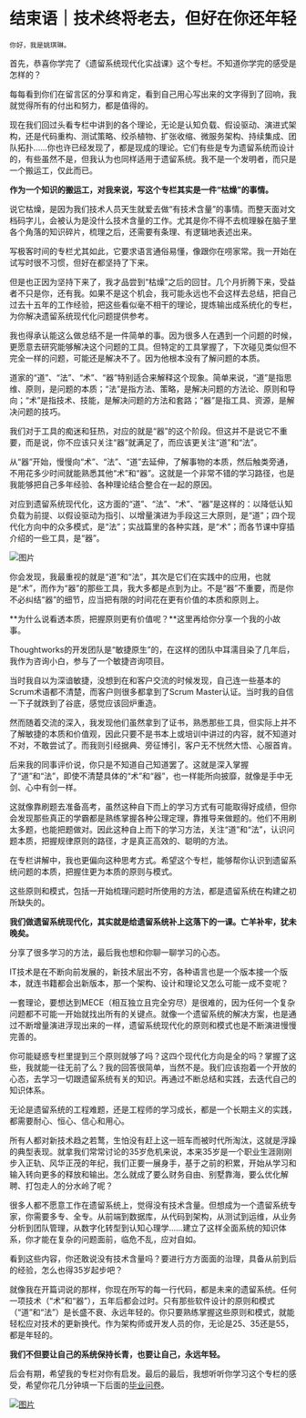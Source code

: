# 结束语｜技术终将老去，但好在你还年轻

    你好，我是姚琪琳。

首先，恭喜你学完了《遗留系统现代化实战课》这个专栏。不知道你学完的感受是怎样的？

每每看到你们在留言区的分享和肯定，看到自己用心写出来的文字得到了回响，我就觉得所有的付出和努力，都是值得的。

现在我们回过头看专栏中讲到的各个理论，无论是认知负载、假设驱动、演进式架构，还是代码重构、测试策略、绞杀植物、扩张收缩、微服务架构、持续集成、团队拓扑……你也许已经发现了，都是现成的理论。它们有些是专为遗留系统而设计的，有些虽然不是，但我认为也同样适用于遗留系统。我不是一个发明者，而只是一个搬运工，仅此而已。

**作为一个知识的搬运工，对我来说，写这个专栏其实是一件“枯燥”的事情。**

说它枯燥，是因为我们技术人员天生就爱去做“有技术含量”的事情。而整天面对文档码字儿，会被认为是没什么技术含量的工作。尤其是你不得不去梳理躲在脑子里各个角落的知识碎片，梳理之后，还需要有条理、有逻辑地表述出来。

写极客时间的专栏尤其如此，它要求语言通俗易懂，像跟你在唠家常。我一开始在试写时很不习惯，但好在都坚持了下来。

但是也正因为坚持下来了，我才品尝到“枯燥”之后的回甘。几个月折腾下来，受益者不只是你，还有我。如果不是这个机会，我可能永远也不会这样去总结，把自己过去十五年的工作经验，把这些看似毫不相干的理论，提炼输出成系统化的专栏，为你解决遗留系统现代化问题提供参考。

我也得承认能这么做总结不是一件简单的事。因为很多人在遇到一个问题的时候，更愿意去研究能够解决这个问题的工具。但特定的工具掌握了，下次碰见类似但不完全一样的问题，可能还是解决不了。因为他根本没有了解问题的本质。

道家的“道”、“法”、“术”、“器”特别适合来解释这个现象。简单来说，“道”是指思维、原则，是问题的本质；“法”是指方法、策略，是解决问题的方法论、原则和导向；“术”是指技术、技能，是解决问题的方法和套路；“器”是指工具、资源，是解决问题的技巧。

我们对于工具的痴迷和狂热，对应的就是“器”的这个阶段。但这并不是说它不重要，而是说，你不应该只关注“器”就满足了，而应该更关注“道”和“法”。

从“器”开始，慢慢向“术”、“法”、“道”去延伸，了解事物的本质，然后触类旁通，不用花多少时间就能熟悉其他“术”和“器”。这就是一个非常不错的学习路径，也是我能够把自己多年经验、各种理论结合整合在一起的原因。

对应到遗留系统现代化，这方面的“道”、“法”、“术”、“器”是这样的：以降低认知负载为前提、以假设驱动为指引、以增量演进为手段这三大原则，是“道”；四个现代化方向中的众多模式，是“法”；实战篇里的各种实践，是“术”；而各节课中穿插介绍的一些工具，是“器”。

![图片](https://static001.geekbang.org/resource/image/78/e1/78f4766a022ccba557aa76efee9d88e1.jpg?wh=1920x1032)

你会发现，我最重视的就是“道”和“法”，其次是它们在实践中的应用，也就是“术”，而作为“器”的那些工具，我大多都是点到为止。不是“器”不重要，而是你不必纠结“器”的细节，应当把有限的时间花在更有价值的本质和原则上。

**为什么说看透本质，把握原则更有价值呢？**这里再给你分享一个我的小故事。

Thoughtworks的开发团队是“敏捷原生”的，在这样的团队中耳濡目染了几年后，我作为咨询小白，参与了一个敏捷咨询项目。

当时我自以为深谙敏捷，没想到在和客户交流的时候发现，自己连一些基本的Scrum术语都不清楚，而客户则很多都拿到了Scrum Master认证。当时我的自信一下子就跌到了谷底，感觉应该回炉重造。

然而随着交流的深入，我发现他们虽然拿到了证书，熟悉那些工具，但实际上并不了解敏捷的本质和价值观，因此只要不是书本上或培训中讲过的内容，就不知道对不对，不敢尝试了。而我则引经据典、旁征博引，客户无不恍然大悟、心服首肯。

后来我的同事评价说，你只是不知道自己知道罢了。这就是深入掌握了“道”和“法”，即使不清楚具体的“术”和“器”，也一样能所向披靡，就像是手中无剑、心中有剑一样。

这就像靠刷题去准备高考，虽然这种自下而上的学习方式有可能取得好成绩，但你会发现那些真正的学霸都是熟练掌握各种公理定理，靠推导来做题的。他们不用刷太多题，也能把题做对。因此这种自上而下的学习方法，关注“道”和“法”，认识问题本质，把握规律原则的路径，才是真正高效的、聪明的方法。

在专栏讲解中，我也更偏向这种思考方式。希望这个专栏，能够帮你认识到遗留系统问题的本质，把握住更为本质的原则与模式。

这些原则和模式，包括一开始梳理问题时所使用的方法，都是遗留系统在构建之初所缺失的。

**我们做遗留系统现代化，其实就是给遗留系统补上这落下的一课。亡羊补牢，犹未晚矣。**

分享了很多学习的方法，最后我也想和你聊一聊学习的心态。

IT技术是在不断向前发展的，新技术层出不穷，各种语言也是一个版本接一个版本，就连书籍都会出新版本，那一个架构、设计和理论又怎么可能一成不变呢？

一套理论，要想达到MECE（相互独立且完全穷尽）是很难的，因为任何一个复杂问题都不可能一开始就找出所有的关键点。就像一个遗留系统的解决方案，也是通过不断增量演进浮现出来的一样，遗留系统现代化的原则和模式也是不断演进慢慢完善的。

你可能疑惑专栏里提到三个原则就够了吗？这四个现代化方向是全的吗？掌握了这些，我就能一往无前了么？我的回答很简单，当然不是。我们应该抱着一个开放的心态，去学习一切跟遗留系统有关的知识。再通过不断总结和实践，去迭代自己的知识体系。

无论是遗留系统的工程难题，还是工程师的学习成长，都是一个长期主义的实践，都需要耐心、恒心、信心和用心。

所有人都对新技术趋之若鹜，生怕没有赶上这一班车而被时代所淘汰，这就是浮躁的典型表现。就拿我们常常讨论的35岁危机来说，本来35岁是一个职业生涯刚刚步入正轨、风华正茂的年纪，我们正要一展身手，基于之前的积累，开始从学习和输入转向更多的释放和输出。怎么就成了要么财务自由、别墅靠海，要么优化解聘、打包走人的分水岭了呢？

很多人都不愿意工作在遗留系统上，觉得没有技术含量。但想成为一个遗留系统专家，你需要多专、全专。从前端到数据库，从代码到架构，从测试到运维，从业务分析到团队管理，从数字化转型到认知心理学……建立了这样全面系统的知识体系，你才能在复杂的问题面前，临危不乱，应对自如。

看到这些内容，你还敢说没有技术含量吗？要进行方方面面的治理，具备从前到后的经验，怎么也得35岁起步吧？

就像我在开篇词说的那样，你现在所写的每一行代码，都是未来的遗留系统。任何一项技术（“术”和“器”），五年后都会过时。只有那些软件设计的原则和模式（“道”和“法”）是长盛不衰、永远年轻的。你只要熟练掌握这些原则和模式，就能轻松应对技术的更新换代。作为架构师或开发人员的你，无论是25、35还是55，都是年轻的。

**我们不但要让自己的系统保持长青，也要让自己，永远年轻。**

后会有期，希望我的专栏对你有启发。最后的最后，我想听听你学习这个专栏的感受，希望你花几分钟填一下后面的[毕业问卷](https://jinshuju.net/f/QVpM6L)。

[![图片](https://static001.geekbang.org/resource/image/1d/b4/1d3d897c6dfeb4a2b7ecb984677d7db4.jpg?wh=1142x801)](https://jinshuju.net/f/QVpM6L)
    